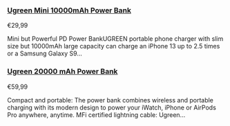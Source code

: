 ### [Ugreen Mini 10000mAh Power Bank](/products/ugreen-mini-10000mah-power-bank) ###

€29,99

Mini but Powerful PD Power BankUGREEN portable phone charger with slim size but 10000mAh large capacity can charge an iPhone 13 up to 2.5 times or a Samsung Galaxy S9...

### [Ugreen 20000 mAh Power Bank](/products/ugreen-20000-mah-power-bank) ###

€59,99

Compact and portable: The power bank combines wireless and portable charging with its modern design to power your iWatch, iPhone or AirPods Pro anywhere, anytime. MFi certified lightning cable: Ugreen...
